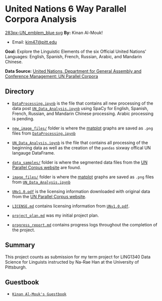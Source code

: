 # United Nations 6 Way Parallel Corpora Analysis
[283px-UN_emblem_blue svg](https://user-images.githubusercontent.com/70531632/164070555-a51e4428-93f2-4fcc-97bc-d098a7ef5d76.png)
**By:** Kinan Al-Mouk!

- Email: <kim47@pitt.edu>

**Goal:** Explore the Linguistic Elements of the six Official United Nations' Languages: English, Spanish, French, Russian, Arabic, and Mandarin Chinese.

**Data Source:** [United Nations, Department for General Assembly and Conference Management: UN Parallel Corpora](https://conferences.unite.un.org/uncorpus)

## Directory
- [`DataProcessing.ipynb`](DataProcessing.ipynb) is the file that contains all new processing of the data post [`UN_Data_Analysis.ipynb`](UN_Data_Analysis.ipynb) using SpaCy for English, Spanish, French, Russian, and Mandarin Chinese processing. Arabic processing is pending.

- [`new_image_files/`](new_image_files/) folder is where the [matplot](https://matplotlib.org/) graphs are saved as `.png` files from [`DataProcessing.ipynb`](DataProcessing.ipynb)

- [`UN_Data_Analysis.ipynb`](UN_Data_Analysis.ipynb) is the file that contains all processing of the beginning data as well as the creation of the `pandas` sixway offical UN langauge DataFrame.

- [`data_samples/`](data_samples/) folder is where the segmented data files from the [UN Parallel Corpus website](https://conferences.unite.un.org/uncorpus) are found.

- [`image_files/`](image_files/) folder is where the [matplot](https://matplotlib.org/) graphs are saved as `.png` files from [`UN_Data_Analysis.ipynb`](UN_Data_Analysis.ipynb)

- [`UNv1.0.pdf`](UNv1.0.pdf) is the licensing information downloaded with original data from the [UN Parallel Corpus website](https://conferences.unite.un.org/uncorpus).

- [`LICENSE.md`](LICENSE.md) contains licensing information from [`UNv1.0.pdf`](UNv1.0.pdf).

- [`project_plan.md`](project_plan.md) was my initial project plan.

- [`progress_report.md`](progress_report.md) contains progress logs throughout the completion of the project.


## Summary 
This project counts as submission for my term project for LING1340 Data Science for Linguists instructed by Na-Rae Han at the University of Pittsburgh.

## Guestbook
- [`Kinan Al-Mouk's Guestbook`](https://github.com/Data-Science-for-Linguists-2022/Class-Lounge/blob/main/guestbooks/guestbook_kinan.md)

  
